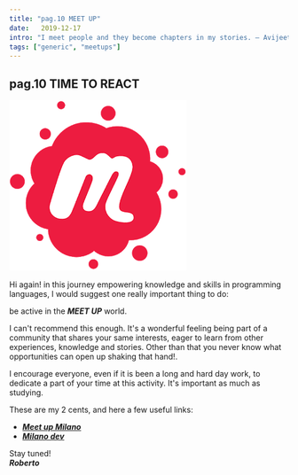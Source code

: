 ```yaml
---
title: "pag.10 MEET UP"
date:   2019-12-17
intro: "I meet people and they become chapters in my stories. ― Avijeet Das"
tags: ["generic", "meetups"]
---
```


## pag.10 TIME TO REACT

![meetup](../images/blogmeetup.png)

Hi again!
in this journey empowering knowledge and skills in programming languages, I would suggest one really important thing to do:

be active in the ***MEET UP*** world.

I can't recommend this enough. It's a wonderful feeling being part of a community that shares your same interests, eager to learn from other experiences, knowledge and stories. Other than that you never know what opportunities can open up shaking that hand!.

I encourage everyone, even if it is been a long and hard day work, to dedicate a part of your time at this activity. It's important as much as studying.

These are my 2 cents, and here a few useful links:

- ***[Meet up Milano](https://www.meetup.com/it-IT/cities/it/mi/milano/)***
- ***[Milano dev](https://milano.dev/)***

Stay tuned!  
***Roberto***